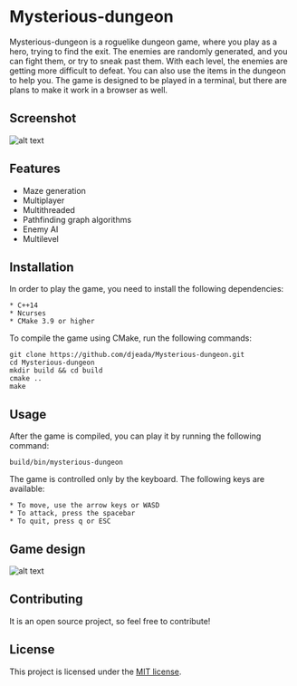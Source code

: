 # Mysterious-dungeon

Mysterious-dungeon is a roguelike dungeon game, where you play as a hero, trying to find the exit. The enemies are randomly generated, and you can fight them, or try to sneak past them. With each level, the enemies are getting more difficult to defeat. You can also use the items in the dungeon to help you. The game is designed to be played in a terminal, but there are plans to make it work in a browser as well.

## Screenshot

![alt text](https://github.com/djeada/Mysterious-dungeon/blob/master/resources/new_screenshot.png)

## Features

* Maze generation
* Multiplayer
* Multithreaded 
* Pathfinding graph algorithms
* Enemy AI
* Multilevel

## Installation

In order to play the game, you need to install the following dependencies:

    * C++14
    * Ncurses
    * CMake 3.9 or higher
    
To compile the game using CMake, run the following commands:

    git clone https://github.com/djeada/Mysterious-dungeon.git
    cd Mysterious-dungeon
    mkdir build && cd build
    cmake ..
    make

## Usage

After the game is compiled, you can play it by running the following command:

    build/bin/mysterious-dungeon

The game is controlled only by the keyboard. The following keys are available:

    * To move, use the arrow keys or WASD
    * To attack, press the spacebar 
    * To quit, press q or ESC

## Game design

![alt text](https://github.com/djeada/Mysterious-dungeon/blob/master/resources/game_design.jpg)

## Contributing
It is an open source project, so feel free to contribute!

## License
This project is licensed under the <a href="https://github.com/djeada/Mysterious-dungeon/blob/master/LICENSE">MIT license</a>.

